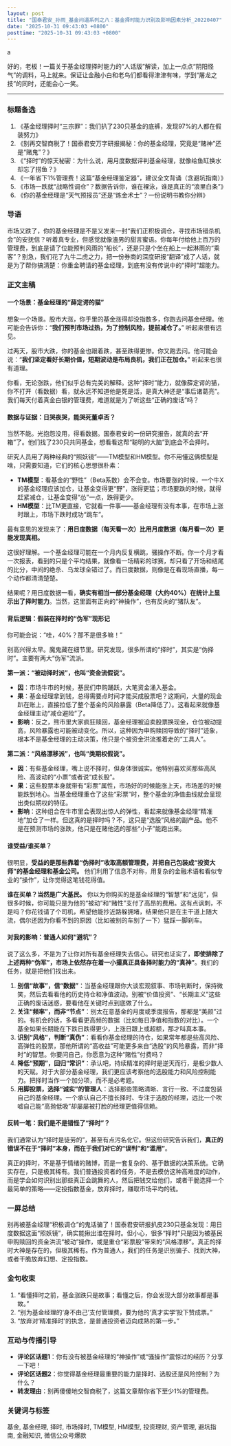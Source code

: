 ```yaml
---
layout: post
title: "国泰君安_孙雨_基金问道系列之八：基金择时能力识别及影响因素分析_20220407"
date: "2025-10-31 09:43:03 +0800"
posttime: "2025-10-31 09:43:03 +0800"
---
```


a


好的，老板！一篇关于基金经理择时能力的“人话版”解读，加上一点点“阴阳怪气”的调料，马上就来。保证让金融小白和老鸟们都看得津津有味，学到“屠龙之技”的同时，还能会心一笑。

---

### **标题备选**

1.  《基金经理择时“三宗罪”：我们扒了230只基金的底裤，发现97%的人都在假装努力》
2.  《别再交智商税了！国泰君安万字研报揭秘：你的基金经理，究竟是“赌神”还是“赌鬼”？》
3.  《“择时”的惊天秘密：为什么说，用月度数据评判基金经理，就像给鱼缸换水却忘了捞鱼？》
4.  《一年省下1%管理费！这篇“基金经理鉴定器”，建议全文背诵（含避坑指南）》
5.  《市场一跌就“战略性调仓”？数据告诉你，谁在裸泳，谁是真正的“浪里白条”》
6.  《你的基金经理是“天气预报员”还是“炼金术士”？一份说明书教你分辨》

### **导语**

市场又跌了，你的基金经理是不是又发来一封“我们正积极调仓，寻找市场错杀机会”的安抚信？听着真专业，但感觉就像渣男的甜言蜜语。你每年付给他上百万的管理费，到底是请了位能预判风雨的“船长”，还是只是个坐在船上一起淋雨的“乘客”？别急，我们花了九牛二虎之力，把一份券商的深度研报“翻译”成了人话，就是为了帮你搞清楚：你重金聘请的基金经理，到底有没有传说中的“择时”超能力。

### **正文主稿**

#### **一个场景：基金经理的“薛定谔的猫”**

想象一个场景。股市大涨，你手里的基金涨得却没指数多，你跑去问基金经理。他可能会告诉你：“**我们预判市场过热，为了控制风险，提前减仓了。**” 听起来很有远见。

过两天，股市大跌，你的基金也跟着跌，甚至跌得更惨。你又跑去问。他可能会说：“**我们坚定看好长期价值，短期波动是布局良机，我们正在加仓。**” 听起来也很有道理。

你看，无论涨跌，他们似乎总有完美的解释。这种“择时”能力，就像薛定谔的猫，你不打开（看数据）看，就永远不知道他是死是活，是真大神还是“事后诸葛亮”。我们每天付着真金白银的管理费，难道就是为了听这些“正确的废话”吗？

#### **数据与证据：日哭夜哭，能哭死董卓否？**

当然不能。光抱怨没用，得看数据。国泰君安的一份研究报告，就真的去“开箱”了。他们找了230只共同基金，想看看这帮“聪明的大脑”到底会不会择时。

研究人员用了两种经典的“照妖镜”——TM模型和HM模型。你不用懂这俩模型是啥，只需要知道，它们的核心思想很朴素：

*   **TM模型**：看基金的“野性”（Beta系数）会不会变。市场要涨的时候，一个牛X的基金经理应该加仓，让基金变得更“野”，涨得更猛；市场要跌的时候，就得赶紧减仓，让基金变得“怂”一点，跌得更少。
*   **HM模型**：比TM更直接，它就看一件事——基金经理有没有本事，在市场上涨时跟上，市场下跌时成功“跳车”。

最有意思的发现来了：**用日度数据（每天看一次）比用月度数据（每月看一次）更能发现真相。**

这很好理解。一个基金经理可能在一个月内反复横跳，骚操作不断。你一个月才看一次报表，看到的只是个平均结果，就像看一场精彩的球赛，却只看了开场和结尾的比分，中间的绝杀、乌龙球全错过了。而日度数据，则像是在看现场直播，每一个动作都清清楚楚。

结果呢？用日度数据一看，**确实有相当一部分基金经理（大约40%）在统计上显示出了择时能力**。当然，这里面有正向的“神操作”，也有反向的“猪队友”。

#### **背后逻辑：假装在择时的“伪军”现形记**

你可能会说：“哇，40%？那不是很多嘛！”

别高兴得太早。魔鬼藏在细节里。研究发现，很多所谓的“择时”，其实是“伪择时”。主要有两大“伪军”流派。

**第一派：“被动择时派”，也叫“资金流假说”。**

*   **因**：市场牛市的时候，基民们申购踊跃，大笔资金涌入基金。
*   **果**：基金经理拿到钱，总得需要点时间才能买成股票吧？这期间，大量的现金趴在账上，直接拉低了整个基金的风险暴露（Beta降低了）。这看起来就像基金经理主动“减仓避险”了。
*   **影响**：反之，熊市里大家疯狂赎回，基金经理被迫卖股票换现金，仓位被动提高，风险暴露也可能被动变化。所以，这种因为申购赎回导致的“择时”迹象，根本不是基金经理的主动决策，他只是个被资金洪流推着走的“工具人”。

**第二派：“风格漂移派”，也叫“类期权假说”。**

*   **因**：有些基金经理，嘴上说不择时，但身体很诚实。他特别喜欢买那些高风险、高波动的“小票”或者说“成长股”。
*   **果**：这些股票本身就带有“彩票”属性，市场好的时候能涨上天，市场差的时候能跌到地心。当基金经理重仓了这些“彩票”时，整个基金的净值曲线就会呈现出类似期权的特征。
*   **影响**：这种组合在牛市里会表现出惊人的弹性，看起来就像基金经理“精准地”加仓了一样。但这真的是择时吗？不，这只是“选股”风格的副产品。他不是在预测市场的涨跌，他只是在赌他选的那些“小子”能跑出来。

#### **谁受益/谁买单？**

很明显，**受益的是那些靠着“伪择时”收取高额管理费，并把自己包装成“投资大师”的基金经理和基金公司。** 他们利用了信息不对称，用复杂的金融术语和看似专业的“操作”，让你觉得这笔钱花得值。

**谁在买单？当然是广大基民。** 你以为你购买的是基金经理的“智慧”和“远见”，但很多时候，你可能只是为他的“被动”和“赌性”支付了高昂的费用。这有点讽刺，不是吗？你花钱请了个司机，希望他能抄近路躲拥堵，结果他只是在主干道上随大流，偶尔还因为你看不到的原因（比如被别的车别了一下）猛踩一脚刹车。

#### **对我的影响：普通人如何“避坑”？**

说了这么多，不是为了让你对所有基金经理失去信心。研究也证实了，**即使排除了上述两种“伪军”，市场上依然存在着一小撮真正具备择时能力的“真神”**。我们的任务，就是把他们找出来。

1.  **别信“故事”，信“数据”**：当基金经理跟你大谈宏观叙事、市场判断时，保持微笑，然后去看看他的历史持仓和净值波动。别被“价值投资”、“长期主义”这些正确的废话迷惑，要看他在关键时点到底做了什么。
2.  **关注“频率”，而非“节点”**：别太在意基金的月度或季度报告，那都是“美颜”过的。有机会的话，多看看更高频的数据（比如每日净值和指数的对比）。一个基金如果长期能在下跌日跌得更少，上涨日跟上或超额，那才叫真本事。
3.  **识别“风格”，判断“真伪”**：看看你基金经理的持仓，如果常年都是些高风险、高弹性的股票，那他所谓的“高收益”可能更多来自“选股”的风险暴露，而非“择时”的智慧。你要问自己，你愿意为这种“赌性”付费吗？
4.  **降低“预期”，回归“常识”**：承认吧，持续精准的择时是逆天而行，是极少数人的天赋。对于大部分基金经理，我们更应该考察他的选股能力和风险控制能力。把择时当作一个加分项，而不是必考题。
5.  **用脚投票，选择“诚实”的管理人**：选择那些策略清晰、言行一致、不过度包装自己的基金经理。一个承认自己不擅长择时、专注于选股的经理，远比一个吹嘘自己能“高抛低吸”却屡屡被打脸的经理更值得信赖。

#### **反转一笔：我们是不是错怪了“择时”？**

我们通常认为“择时是徒劳的”，甚至有点污名化它。但这份研究告诉我们，**真正的错误不在于“择时”本身，而在于我们对它的“误判”和“滥用”**。

真正的择时，不是基于情绪的赌博，而是一套复杂的、基于数据的决策系统。它确实存在，只是极其稀有。我们普通投资者的任务，不是去模仿这种高难度的动作，而是学会如何识别出那些真正会跳舞的人，然后把钱交给他们，或者干脆选择一个最简单的策略——定投指数基金，放弃择时，赚取市场平均的钱。

### **一屏总结**

别再被基金经理“积极调仓”的鬼话骗了！国泰君安研报扒皮230只基金发现：用日度数据这面“照妖镜”，确实能揪出谁在择时。但小心，很多“择时”只是因为被基民申购赎回的资金洪流“被动”操作，或是重仓“彩票股”带来的“风格漂移”。真正的择时大神是存在的，但极其稀有。作为普通人，我们的任务是识别骗子、找到大神，或者干脆放弃幻想、定投指数。

### **金句收束**

1.  “看懂择时之前，基金涨跌只是故事；看懂之后，你会发现大部分故事都是事故。”
2.  “别为基金经理的‘身不由己’支付管理费，要为他的‘真才实学’投下赞成票。”
3.  “放弃对‘精准择时’的执念，是普通投资者迈向成熟的第一步。”

### **互动与传播引导**

*   **评论区话题1**：你有没有被基金经理的“神操作”或“骚操作”震惊过的经历？分享一下吧！
*   **评论区话题2**：你觉得基金经理最重要的能力是择时、选股还是风险控制？为什么？
*   **转发理由**：别再傻傻地交智商税了，这篇文章帮你省下至少1%的管理费。

### **关键词与标签**

基金, 基金经理, 择时, 市场择时, TM模型, HM模型, 投资理财, 资产管理, 避坑指南, 金融知识, 微信公众号爆款
